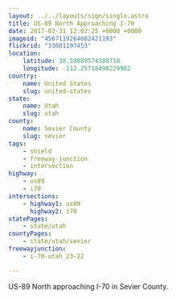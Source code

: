 ```yaml
---
layout: ../../layouts/sign/single.astro
title: US-89 North Approaching I-70
date: 2017-03-31 12:02:25 +0000 +0000
imageid: "4567119264602421193"
flickrid: "33001197453"
location:
    latitude: 38.59089574389718
    longitude: -112.25718498229982
country:
    name: United States
    slug: united-states
state:
    name: Utah
    slug: utah
county:
    name: Sevier County
    slug: sevier
tags:
    - shield
    - freeway-junction
    - intersection
highway:
    - us89
    - i70
intersections:
    - highway1: us89
      highway2: i70
statePages:
    - state/utah
countyPages:
    - state/utah/sevier
freewayjunction:
    - i-70-utah_23-22

---
```

US-89 North approaching I-70 in Sevier County.